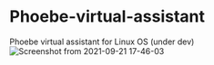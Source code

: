 # Phoebe-virtual-assistant
Phoebe virtual assistant for Linux OS (under dev)
![Screenshot from 2021-09-21 17-46-03](https://user-images.githubusercontent.com/29804103/134212940-463e6b49-b70b-4f2b-bc17-3592039bcce0.png)
